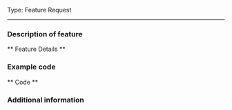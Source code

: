 <!-- Do not modify this section -->
Type: Feature Request
<!-- Modify below this line -->

<!-- Please fill in this template as fully as you can -->

---

### Description of feature

<!-- Describe the feature you are want Nova to have -->

** Feature Details **

### Example code 

<!-- Optional: Demonstrate how you think the API for this should look -->

** Code **

### Additional information

<!-- Feel free to put any attachments, screenshots, or additional information here -->